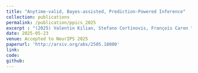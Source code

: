 ```yaml
---
title: "Anytime-valid, Bayes-assisted, Prediction-Powered Inference"
collection: publications
permalink: /publication/ppics_2025
excerpt : "(2025) Valentin Kilian, Stefano Cortinovis, François Caron "
date: 2025-05-23
venue: Accepted to NeurIPS 2025
paperurl: 'http://arxiv.org/abs/2505.18000'
link:  
code:
github:
---
```


